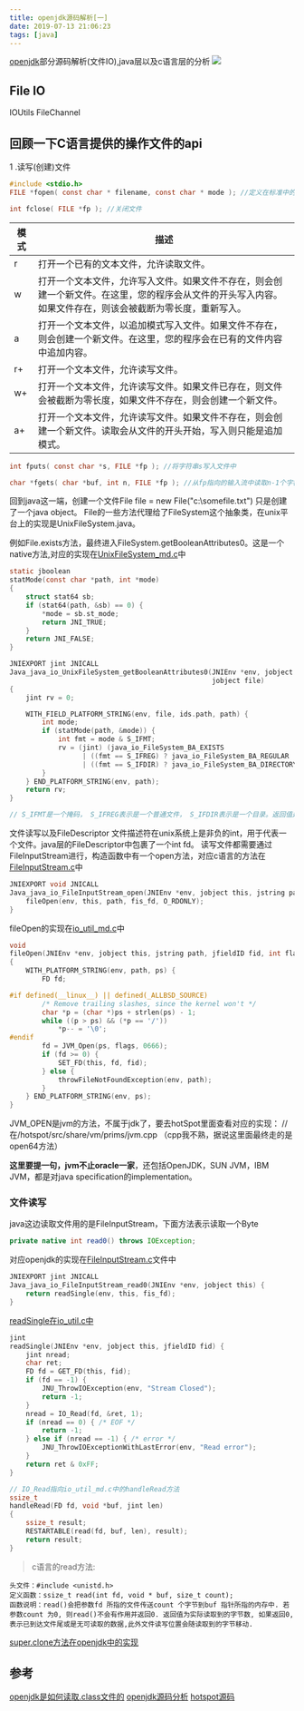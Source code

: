 ```yaml
---
title: openjdk源码解析[一]
date: 2019-07-13 21:06:23
tags: [java]
---
```



[openjdk](https://github.com/AdoptOpenJDK/openjdk-jdk8u/blob/master/jdk/src/windows/native/java/net/SocketOutputStream.c)部分源码解析(文件IO),java层以及c语言层的分析
![](https://www.haldir66.ga/static/imgs/BlueShark_EN-AU12265881842_1920x1080.jpg)

<!--more-->

## File IO

IOUtils 
FileChannel


## 回顾一下C语言提供的操作文件的api

1 .读写(创建)文件
```c
#include <stdio.h> 
FILE *fopen( const char * filename, const char * mode ); //定义在标准中的，所以是跨平台的

int fclose( FILE *fp ); //关闭文件
```

| 模式 | 描述 |
| ------ | ------ |
| r | 打开一个已有的文本文件，允许读取文件。 | 
| w | 打开一个文本文件，允许写入文件。如果文件不存在，则会创建一个新文件。在这里，您的程序会从文件的开头写入内容。如果文件存在，则该会被截断为零长度，重新写入。 |
| a | 打开一个文本文件，以追加模式写入文件。如果文件不存在，则会创建一个新文件。在这里，您的程序会在已有的文件内容中追加内容。 | 
| r+ | 打开一个文本文件，允许读写文件。 | 
| w+ | 打开一个文本文件，允许读写文件。如果文件已存在，则文件会被截断为零长度，如果文件不存在，则会创建一个新文件。 | 
| a+ | 打开一个文本文件，允许读写文件。如果文件不存在，则会创建一个新文件。读取会从文件的开头开始，写入则只能是追加模式。 | 


```c
int fputs( const char *s, FILE *fp ); //将字符串s写入文件中

char *fgets( char *buf, int n, FILE *fp ); //从fp指向的输入流中读取n-1个字符，并且自动追加一个 null 字符来终止字符串
```

回到java这一端，创建一个文件File file = new File("c:\somefile.txt") 只是创建了一个java object。
File的一些方法代理给了FileSystem这个抽象类，在unix平台上的实现是UnixFileSystem.java。


例如File.exists方法，最终进入FileSystem.getBooleanAttributes0。这是一个native方法,对应的实现在[UnixFileSystem_md.c](https://github.com/openjdk-mirror/jdk7u-jdk/blob/master/src/solaris/native/java/io/UnixFileSystem_md.c)中
```c
static jboolean
statMode(const char *path, int *mode)
{
    struct stat64 sb;
    if (stat64(path, &sb) == 0) {
        *mode = sb.st_mode;
        return JNI_TRUE;
    }
    return JNI_FALSE;
}

JNIEXPORT jint JNICALL
Java_java_io_UnixFileSystem_getBooleanAttributes0(JNIEnv *env, jobject this,
                                                  jobject file)
{
    jint rv = 0;

    WITH_FIELD_PLATFORM_STRING(env, file, ids.path, path) {
        int mode;
        if (statMode(path, &mode)) {
            int fmt = mode & S_IFMT;
            rv = (jint) (java_io_FileSystem_BA_EXISTS
                  | ((fmt == S_IFREG) ? java_io_FileSystem_BA_REGULAR : 0)
                  | ((fmt == S_IFDIR) ? java_io_FileSystem_BA_DIRECTORY : 0));
        }
    } END_PLATFORM_STRING(env, path);
    return rv;
}

// S_IFMT是一个掩码， S_IFREG表示是一个普通文件， S_IFDIR表示是一个目录。返回值是一个int（其中4位被分别用于存储BA_HIDDEN，BA_DIRECTORY，BA_REGULAR，BA_EXISTS），足以表达文件的这几种常用属性。java层获取对应的属性后，进行位运算就能知道这个文件的属性了。
```

文件读写以及FileDescriptor
文件描述符在unix系统上是非负的int，用于代表一个文件。java层的FileDescriptor中包裹了一个int fd。
读写文件都需要通过FileInputStream进行，构造函数中有一个open方法，对应c语言的方法在
[FileInputStream.c](https://github.com/openjdk-mirror/jdk7u-jdk/blob/master/src/share/native/java/io/FileInputStream.c)中
```c
JNIEXPORT void JNICALL
Java_java_io_FileInputStream_open(JNIEnv *env, jobject this, jstring path) {
    fileOpen(env, this, path, fis_fd, O_RDONLY);
}
```
fileOpen的实现在[io_util_md.c](https://github.com/openjdk-mirror/jdk7u-jdk/blob/master/src/solaris/native/java/io/io_util_md.c)中
```c
void
fileOpen(JNIEnv *env, jobject this, jstring path, jfieldID fid, int flags)
{
    WITH_PLATFORM_STRING(env, path, ps) {
        FD fd;

#if defined(__linux__) || defined(_ALLBSD_SOURCE)
        /* Remove trailing slashes, since the kernel won't */
        char *p = (char *)ps + strlen(ps) - 1;
        while ((p > ps) && (*p == '/'))
            *p-- = '\0';
#endif
        fd = JVM_Open(ps, flags, 0666); 
        if (fd >= 0) {
            SET_FD(this, fd, fid);
        } else {
            throwFileNotFoundException(env, path);
        }
    } END_PLATFORM_STRING(env, ps);
}
```
JVM_OPEN是jvm的方法，不属于jdk了，要去hotSpot里面查看对应的实现：
//  在/hotspot/src/share/vm/prims/jvm.cpp （cpp我不熟，据说这里面最终走的是 open64方法）

**这里要提一句，jvm不止oracle一家**，还包括OpenJDK，SUN JVM，IBM JVM，都是对java specification的implementation。


### 文件读写
java这边读取文件用的是FileInputStream，下面方法表示读取一个Byte
```java
private native int read0() throws IOException; 
```

对应openjdk的实现在[FileInputStream.c](https://github.com/AdoptOpenJDK/openjdk-jdk8u/blob/master/jdk/src/share/native/java/io/FileInputStream.c)文件中
```c
JNIEXPORT jint JNICALL
Java_java_io_FileInputStream_read0(JNIEnv *env, jobject this) {
    return readSingle(env, this, fis_fd);
}
```

[readSingle在io_util.c中](https://github.com/AdoptOpenJDK/openjdk-jdk8u/blob/master/jdk/src/share/native/java/io/io_util.c)

```c
jint
readSingle(JNIEnv *env, jobject this, jfieldID fid) {
    jint nread;
    char ret;
    FD fd = GET_FD(this, fid);
    if (fd == -1) {
        JNU_ThrowIOException(env, "Stream Closed");
        return -1;
    }
    nread = IO_Read(fd, &ret, 1);
    if (nread == 0) { /* EOF */
        return -1;
    } else if (nread == -1) { /* error */
        JNU_ThrowIOExceptionWithLastError(env, "Read error");
    }
    return ret & 0xFF;
}

// IO_Read指向io_util_md.c中的handleRead方法
ssize_t
handleRead(FD fd, void *buf, jint len)
{
    ssize_t result;
    RESTARTABLE(read(fd, buf, len), result);
    return result;
}
```

> c语言的read方法:
```
头文件：#include <unistd.h>
定义函数：ssize_t read(int fd, void * buf, size_t count);
函数说明：read()会把参数fd 所指的文件传送count 个字节到buf 指针所指的内存中. 若参数count 为0, 则read()不会有作用并返回0. 返回值为实际读取到的字节数, 如果返回0, 表示已到达文件尾或是无可读取的数据,此外文件读写位置会随读取到的字节移动.
```

[super.clone方法在openjdk中的实现](https://stackoverflow.com/questions/12032292/is-it-possible-to-find-the-source-for-a-java-native-method)

## 参考
[openjdk是如何读取.class文件的](https://fansunion.blog.csdn.net/article/details/13252309)
[openjdk源码分析](https://hunterzhao.io/)
[hotspot源码](https://github.com/openjdk-mirror/jdk7u-hotspot)